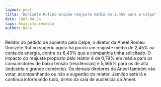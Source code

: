 ```yaml
---
layout: post
title: "Donizete Rufino propõe reajuste médio de 2,45% para a Celpe"
date: 2007-04-24
tags: Reajuste,remédio
author: None
---
```

Relator do pedido de&nbsp;aumento pela Celpe, o diretor da Aneel Romeu Donizete Rufino sugeriu agora há pouco um reajuste médio de 2,45% na conta de energia, contra os 6,43% que a companhia tinha solicitado.
O impacto do reajuste proposto pelo relator é de 0,79% em média para os consumidores de baixa tensão (residências) e 5,565% para os de alta (indústria e grande comércio).
Os demais diretores da Aneel também vão votar, acompanhando ou não a sugestão do relator.
Jamildo está lá e continua informando tudo, direto da sala de audiência da Aneel. 